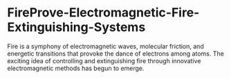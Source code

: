 # FireProve-Electromagnetic-Fire-Extinguishing-Systems
Fire is a symphony of electromagnetic waves, molecular friction, and energetic transitions that provoke the dance of electrons among atoms. The exciting idea of controlling and extinguishing fire through innovative electromagnetic methods has begun to emerge. 

